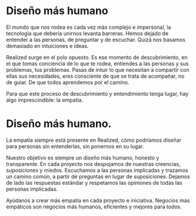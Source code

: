 # Diseño más humano

El mundo que nos rodea es cada vez más complejo e impersonal, la tecnología que debería unirnos levanta barreras. Hemos dejado de entender a las personas, de preguntar y de escuchar. Quizá nos basamos demasiado en intuiciones e ideas.

Realized surge en el polo opuesto. Es ese momento de descubrimiento, en el que tomas conciencia de lo que te rodea, entiendes a las personas y sus problemas, tus problemas. Pasas de intuir lo que necesitan a compartir con ellas sus necesidades, eres consciente de que se trata de acompañar, no de guiar. De que todos aprendemos por el camino.

Para que este proceso de descubrimiento y entendimiento tenga lugar, hay algo imprescindible: la empatía.

<h1 class="big-title">Diseño más humano.</h1>

La empatía siempre está presente en Realized, cómo podríamos diseñar para personas sin entenderlas, sin ponernos en su lugar.

Nuestro objetivo es siempre un diseño más humano, honesto y transparente. En cada proyecto nos despojamos de nuestras creencias, suposiciones y miedos. Escuchamos a las personas implicadas y trazamos un camino común, a partir de preguntas en lugar de suposiciones. Dejamos de lado las respuestas estándar y respetamos las opiniones de todas las personas implicadas.

Ayúdanos a crear más empatía en cada proyecto e iniciativa. Negocios más empáticos son negocios más humanos, eficientes y mejores para todos.
